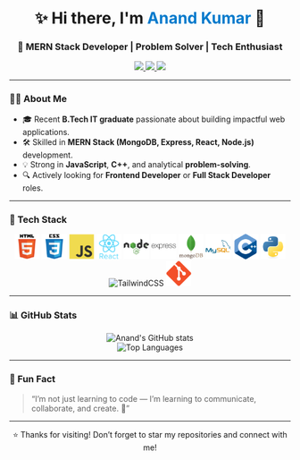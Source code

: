 <h1 align="center">✨ Hi there, I'm <span style="color:#007acc;">Anand Kumar</span> 👋</h1>
<h3 align="center">🚀 MERN Stack Developer | Problem Solver | Tech Enthusiast</h3>

<p align="center">
  <a href="https://linkedin.com/in/anandkum4r" target="_blank">
    <img src="https://img.shields.io/badge/LinkedIn-Connect-blue?style=for-the-badge&logo=linkedin" />
  </a>
  <a href="https://github.com/AnandKum4r" target="_blank">
    <img src="https://img.shields.io/badge/GitHub-Follow-black?style=for-the-badge&logo=github" />
  </a>
  <a href="mailto:anand.works3@gmail.com">
    <img src="https://img.shields.io/badge/Gmail-Contact-red?style=for-the-badge&logo=gmail" />
  </a>
</p>

---

### 🧑‍💻 About Me

- 🎓 Recent **B.Tech IT graduate** passionate about building impactful web applications.  
- 🛠️ Skilled in **MERN Stack (MongoDB, Express, React, Node.js)** development.  
- 💡 Strong in **JavaScript**, **C++**, and analytical **problem-solving**.  
- 🔍 Actively looking for **Frontend Developer** or **Full Stack Developer** roles.

---

### 🚀 Tech Stack

<div align="center">

<img src="https://raw.githubusercontent.com/devicons/devicon/master/icons/html5/html5-original-wordmark.svg" alt="HTML5" width="45" />
<img src="https://raw.githubusercontent.com/devicons/devicon/master/icons/css3/css3-original-wordmark.svg" alt="CSS3" width="45" />
<img src="https://raw.githubusercontent.com/devicons/devicon/master/icons/javascript/javascript-original.svg" alt="JavaScript" width="45" />
<img src="https://raw.githubusercontent.com/devicons/devicon/master/icons/react/react-original-wordmark.svg" alt="React" width="45" />
<img src="https://raw.githubusercontent.com/devicons/devicon/master/icons/nodejs/nodejs-original-wordmark.svg" alt="Node.js" width="45" />
<img src="https://raw.githubusercontent.com/devicons/devicon/master/icons/express/express-original-wordmark.svg" alt="Express" width="45" />
<img src="https://raw.githubusercontent.com/devicons/devicon/master/icons/mongodb/mongodb-original-wordmark.svg" alt="MongoDB" width="45" />
<img src="https://raw.githubusercontent.com/devicons/devicon/master/icons/mysql/mysql-original-wordmark.svg" alt="MySQL" width="45" />
<img src="https://raw.githubusercontent.com/devicons/devicon/master/icons/cplusplus/cplusplus-original.svg" alt="C++" width="45" />
<img src="https://raw.githubusercontent.com/devicons/devicon/master/icons/python/python-original.svg" alt="Python" width="45" />
<img src="https://www.vectorlogo.zone/logos/tailwindcss/tailwindcss-icon.svg" alt="TailwindCSS" width="45" />
<img src="https://raw.githubusercontent.com/devicons/devicon/master/icons/git/git-original.svg" alt="Git" width="45" />

</div>

---

### 📊 GitHub Stats

<p align="center">
  <img src="https://github-readme-stats.vercel.app/api?username=AnandKum4r&show_icons=true&theme=radical" alt="Anand's GitHub stats" />
  <br />
  <img src="https://github-readme-stats.vercel.app/api/top-langs/?username=AnandKum4r&layout=compact&theme=radical" alt="Top Languages" />
</p>

---

### 💬 Fun Fact

> “I’m not just learning to code — I’m learning to communicate, collaborate, and create. 🚀”

---

<p align="center">
  ⭐️ Thanks for visiting! Don’t forget to star my repositories and connect with me!
</p>
